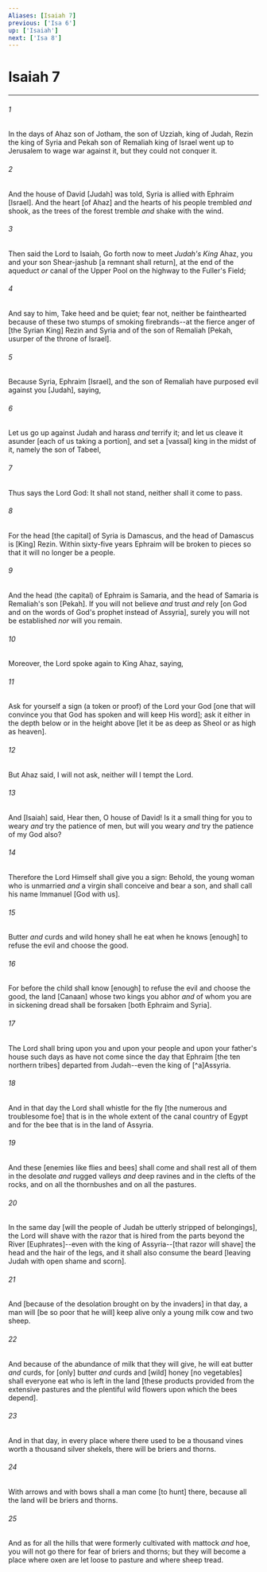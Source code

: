```yaml
---
Aliases: [Isaiah 7]
previous: ['Isa 6']
up: ['Isaiah']
next: ['Isa 8']
---
```

# Isaiah 7

***














###### 1 






In the days of Ahaz son of Jotham, the son of Uzziah, king of Judah, Rezin the king of Syria and Pekah son of Remaliah king of Israel went up to Jerusalem to wage war against it, but they could not conquer it. 













###### 2 






And the house of David [Judah] was told, Syria is allied with Ephraim [Israel]. And the heart [of Ahaz] and the hearts of his people trembled _and_ shook, as the trees of the forest tremble _and_ shake with the wind. 













###### 3 






Then said the Lord to Isaiah, Go forth now to meet _Judah's King_ Ahaz, you and your son Shear-jashub [a remnant shall return], at the end of the aqueduct _or_ canal of the Upper Pool on the highway to the Fuller's Field; 













###### 4 






And say to him, Take heed and be quiet; fear not, neither be fainthearted because of these two stumps of smoking firebrands--at the fierce anger of [the Syrian King] Rezin and Syria and of the son of Remaliah [Pekah, usurper of the throne of Israel]. 













###### 5 






Because Syria, Ephraim [Israel], and the son of Remaliah have purposed evil against you [Judah], saying, 













###### 6 






Let us go up against Judah and harass _and_ terrify it; and let us cleave it asunder [each of us taking a portion], and set a [vassal] king in the midst of it, namely the son of Tabeel, 













###### 7 






Thus says the Lord God: It shall not stand, neither shall it come to pass. 













###### 8 






For the head [the capital] of Syria is Damascus, and the head of Damascus is [King] Rezin. Within sixty-five years Ephraim will be broken to pieces so that it will no longer be a people. 













###### 9 






And the head (the capital) of Ephraim is Samaria, and the head of Samaria is Remaliah's son [Pekah]. If you will not believe _and_ trust _and_ rely [on God and on the words of God's prophet instead of Assyria], surely you will not be established _nor_ will you remain. 













###### 10 






Moreover, the Lord spoke again to King Ahaz, saying, 













###### 11 






Ask for yourself a sign (a token or proof) of the Lord your God [one that will convince you that God has spoken and will keep His word]; ask it either in the depth below or in the height above [let it be as deep as Sheol or as high as heaven]. 













###### 12 






But Ahaz said, I will not ask, neither will I tempt the Lord. 













###### 13 






And [Isaiah] said, Hear then, O house of David! Is it a small thing for you to weary _and_ try the patience of men, but will you weary _and_ try the patience of my God also? 













###### 14 






Therefore the Lord Himself shall give you a sign: Behold, the young woman who is unmarried _and_ a virgin shall conceive and bear a son, and shall call his name Immanuel [God with us]. 













###### 15 






Butter _and_ curds and wild honey shall he eat when he knows [enough] to refuse the evil and choose the good. 













###### 16 






For before the child shall know [enough] to refuse the evil and choose the good, the land [Canaan] whose two kings you abhor _and_ of whom you are in sickening dread shall be forsaken [both Ephraim and Syria]. 













###### 17 






The Lord shall bring upon you and upon your people and upon your father's house such days as have not come since the day that Ephraim [the ten northern tribes] departed from Judah--even the king of [^a]Assyria. 













###### 18 






And in that day the Lord shall whistle for the fly [the numerous and troublesome foe] that is in the whole extent of the canal country of Egypt and for the bee that is in the land of Assyria. 













###### 19 






And these [enemies like flies and bees] shall come and shall rest all of them in the desolate _and_ rugged valleys _and_ deep ravines and in the clefts of the rocks, and on all the thornbushes and on all the pastures. 













###### 20 






In the same day [will the people of Judah be utterly stripped of belongings], the Lord will shave with the razor that is hired from the parts beyond the River [Euphrates]--even with the king of Assyria--[that razor will shave] the head and the hair of the legs, and it shall also consume the beard [leaving Judah with open shame and scorn]. 













###### 21 






And [because of the desolation brought on by the invaders] in that day, a man will [be so poor that he will] keep alive only a young milk cow and two sheep. 













###### 22 






And because of the abundance of milk that they will give, he will eat butter _and_ curds, for [only] butter _and_ curds and [wild] honey [no vegetables] shall everyone eat who is left in the land [these products provided from the extensive pastures and the plentiful wild flowers upon which the bees depend]. 













###### 23 






And in that day, in every place where there used to be a thousand vines worth a thousand silver shekels, there will be briers and thorns. 













###### 24 






With arrows and with bows shall a man come [to hunt] there, because all the land will be briers and thorns. 













###### 25 






And as for all the hills that were formerly cultivated with mattock _and_ hoe, you will not go there for fear of briers and thorns; but they will become a place where oxen are let loose to pasture and where sheep tread.
